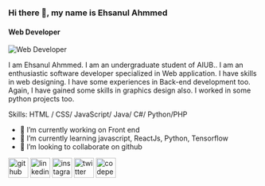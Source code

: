 ### Hi there 👋, my name is Ehsanul Ahmmed
#### Web Developer 
![Web Developer ](https://media-exp1.licdn.com/dms/image/C5603AQGMnlQCa7vmxQ/profile-displayphoto-shrink_400_400/0/1637690382295?e=1644451200&v=beta&t=b7g2NJ6Djo3x0u3IwgBQ8MTKZXXvo_8pcuvIhwbC3ns)

I am Ehsanul Ahmmed. I am an undergraduate student of AIUB.. I am an enthusiastic software developer specialized in Web application. I have skills in web designing. I have some experiences in Back-end development too. Again, I have gained some skills in graphics design also. I worked in some python projects too.

Skills:  HTML / CSS/ JavaScript/ Java/ C#/ Python/PHP

- 🔭 I’m currently working on Front end  
- 🌱 I’m currently learning javascript, ReactJs, Python, Tensorflow 
- 👯 I’m looking to collaborate on github 


[<img src='https://cdn.jsdelivr.net/npm/simple-icons@3.0.1/icons/github.svg' alt='github' height='40'>](https://github.com/https://github.com/ehsan-0801)  [<img src='https://cdn.jsdelivr.net/npm/simple-icons@3.0.1/icons/linkedin.svg' alt='linkedin' height='40'>](https://www.linkedin.com/in/https://www.linkedin.com/in/ehsanul-ahmmed-a15841198//)  [<img src='https://cdn.jsdelivr.net/npm/simple-icons@3.0.1/icons/instagram.svg' alt='instagram' height='40'>](https://www.instagram.com/https://www.instagram.com/print.sharon//)  [<img src='https://cdn.jsdelivr.net/npm/simple-icons@3.0.1/icons/twitter.svg' alt='twitter' height='40'>](https://twitter.com/https://twitter.com/ehsanul_ahmmed)  [<img src='https://cdn.jsdelivr.net/npm/simple-icons@3.0.1/icons/codepen.svg' alt='codepen' height='40'>](https://codepen.io/settings/profile)  

